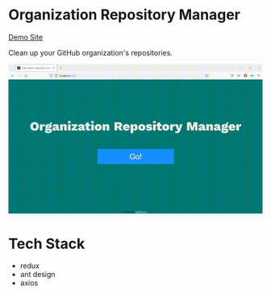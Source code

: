 # Organization Repository Manager

[Demo Site](https://wilddoubt.github.io/organization-repository-manager/)

Clean up your GitHub organization's repositories.
<div align="center">
    <img src="./anigif.gif"/>
</div>

# Tech Stack
- redux
- ant design
- axios
